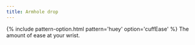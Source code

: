 ```yaml
---
title: Armhole drop
---
```

{% include pattern-option.html pattern='huey' option='cuffEase' %}
The amount of ease at your wrist.
